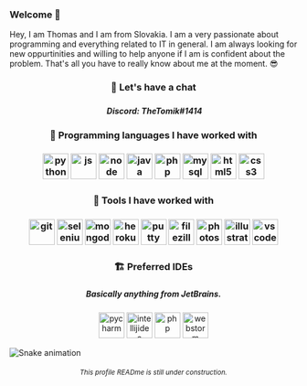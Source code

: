 ### Welcome 👋

Hey, I am Thomas and I am from Slovakia. I am a very passionate about programming and everything related to IT in general. I am always looking for new oppurtinities and willing to help anyone if I am is confident about the problem. That's all you have to really know about me at the moment. 😎

<h3 align="center"> 💬 Let's have a chat <h3>
<h5 align="center">&nbsp;Discord: TheTomik#1414</h5>

<h3 align="center"> 🚀 Programming languages I have worked with <h3>
<p align="center">
<img src="https://cdn.jsdelivr.net/gh/devicons/devicon/icons/python/python-original.svg" alt="python" width="45" height="45"/>
<img src="https://cdn.jsdelivr.net/gh/devicons/devicon/icons/javascript/javascript-original.svg" alt="js" width="45" height="45"/>
<img src="https://cdn.jsdelivr.net/gh/devicons/devicon/icons/nodejs/nodejs-original.svg" alt="node" width="45" height="45"/>
<img src="https://cdn.jsdelivr.net/gh/devicons/devicon/icons/java/java-original.svg" alt="java" width="45" height="45"/>
<img src="https://cdn.jsdelivr.net/gh/devicons/devicon/icons/php/php-original.svg" alt="php" width="45" height="45"/>
<img src="https://cdn.jsdelivr.net/gh/devicons/devicon/icons/mysql/mysql-original.svg" alt="mysql" width="45" height="45"/>
<img src="https://cdn.jsdelivr.net/gh/devicons/devicon/icons/html5/html5-original.svg" alt="html5" width="45" height="45"/>
<img src="https://cdn.jsdelivr.net/gh/devicons/devicon/icons/css3/css3-original.svg" alt="css3" width="45" height="45"/>

<h3 align="center"> 🧰 Tools I have worked with <h3>
<p align="center">
<img src="https://cdn.jsdelivr.net/gh/devicons/devicon/icons/git/git-original.svg" alt="git" width="45" height="45"/>
<img src="https://cdn.jsdelivr.net/gh/devicons/devicon/icons/selenium/selenium-original.svg" alt="selenium" width="45" height="45"/>
<img src="https://cdn.jsdelivr.net/gh/devicons/devicon/icons/mongodb/mongodb-original.svg" alt="mongodb" width="45" height="45"/>
<img src="https://cdn.jsdelivr.net/gh/devicons/devicon/icons/heroku/heroku-original.svg" alt="heroku" width="45" height="45"/>
<img src="https://cdn.jsdelivr.net/gh/devicons/devicon/icons/putty/putty-original.svg" alt="putty" width="45" height="45"/>
<img src="https://cdn.jsdelivr.net/gh/devicons/devicon/icons/filezilla/filezilla-plain.svg" alt="filezilla" width="45" height="45"/>
<img src="https://cdn.jsdelivr.net/gh/devicons/devicon/icons/photoshop/photoshop-plain.svg" alt="photoshop" width="45" height="45"/>
<img src="https://cdn.jsdelivr.net/gh/devicons/devicon/icons/illustrator/illustrator-plain.svg" alt="illustrator" width="45" height="45"/>
<img src="https://cdn.jsdelivr.net/gh/devicons/devicon/icons/vscode/vscode-original.svg" alt="vscode" width="45" height="45"/>
 
<h3 align="center"> 🏗️ Preferred IDEs <h3>
<h5 align="center">Basically anything from JetBrains.</h5>
<p align="center">
<img src="https://cdn.jsdelivr.net/gh/devicons/devicon/icons/pycharm/pycharm-original.svg" alt="pycharm" width="45" height="45"/>
<img src="https://cdn.jsdelivr.net/gh/devicons/devicon/icons/intellij/intellij-original.svg" alt="intellijidea" width="45" height="45"/>
<img src="https://cdn.jsdelivr.net/gh/devicons/devicon/icons/phpstorm/phpstorm-original.svg" alt="php" width="45" height="45"/>
<img src="https://cdn.jsdelivr.net/gh/devicons/devicon/icons/webstorm/webstorm-original.svg" alt="webstorm" width="45" height="45"/>


![Snake animation](https://github.com/thepiyushmalhotra/thepiyushmalhotra/blob/output/github-contribution-grid-snake.svg)

<h6 align="center"><sup>This profile READme is still under construction.</sup><h6>
